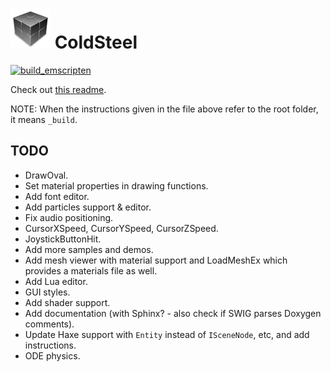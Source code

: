 # ![icon](logo.png) ColdSteel

[![build_emscripten](https://github.com/JaviCervera/coldsteel/actions/workflows/build_emscripten.yml/badge.svg)](https://github.com/JaviCervera/coldsteel/actions/workflows/build_emscripten.yml)

Check out [this readme](_build/README.md).

NOTE: When the instructions given in the file above refer to the root folder, it means `_build`.

## TODO

* DrawOval.
* Set material properties in drawing functions.
* Add font editor.
* Add particles support & editor.
* Fix audio positioning.
* CursorXSpeed, CursorYSpeed, CursorZSpeed.
* JoystickButtonHit.
* Add more samples and demos.
* Add mesh viewer with material support and LoadMeshEx which provides a materials file as well.
* Add Lua editor.
* GUI styles.
* Add shader support.
* Add documentation (with Sphinx? - also check if SWIG parses Doxygen comments).
* Update Haxe support with `Entity` instead of `ISceneNode`, etc, and add instructions.
* ODE physics.
